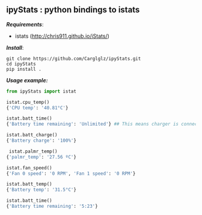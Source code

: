 ## ipyStats : python bindings to istats



***Requirements***:

* istats (http://chris911.github.io/iStats/)



***Install***:

```
git clone https://github.com/Carglglz/ipyStats.git
cd ipyStats
pip install .
```



***Usage example:***

```python
from ipyStats import istat

istat.cpu_temp()
{'CPU temp': '40.81°C'}

istat.batt_time()
{'Battery time remaining': 'Unlimited'} ## This means charger is connected

istat.batt_charge()
{'Battery charge': '100%'}

 istat.palmr_temp()
{'palmr_temp': '27.56 ºC'}

istat.fan_speed()
{'Fan 0 speed': '0 RPM', 'Fan 1 speed': '0 RPM'}

istat.batt_temp()
{'Battery temp': '31.5°C'}

istat.batt_time()
{'Battery time remaining': '5:23'}
```

